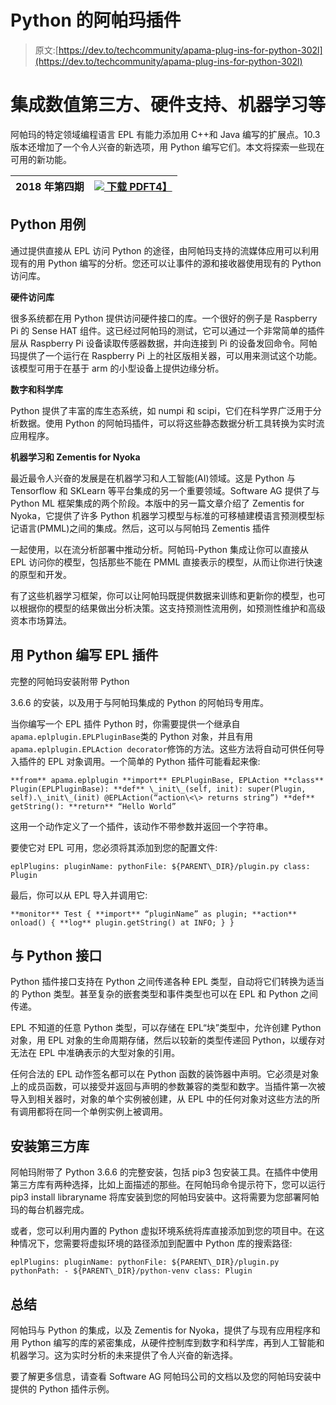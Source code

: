 # Python 的阿帕玛插件

> 原文:[https://dev.to/techcommunity/apama-plug-ins-for-python-302l](https://dev.to/techcommunity/apama-plug-ins-for-python-302l)

# [](#integrating-with-numerical-third-parties-hardware-support-machine-learning-and-more)集成数值第三方、硬件支持、机器学习等

阿帕玛的特定领域编程语言 EPL 有能力添加用 C++和 Java 编写的扩展点。10.3 版本还增加了一个令人兴奋的新选项，用 Python 编写它们。本文将探索一些现在可用的新功能。

| 2018 年第四期 | [![](../Images/a80ab71273994c8d589f4e03e98b42bb.png) 下载 PDFT4】](http://techcommunity.softwareag.com/ecosystem/download/techniques/2018-issue4/SAG_Apama_Python_TECHniques_Oct18_WEB.pdf) |
| --- | --- |

## [](#python-use-cases)Python 用例

通过提供直接从 EPL 访问 Python 的途径，由阿帕玛支持的流媒体应用可以利用现有的用 Python 编写的分析。您还可以让事件的源和接收器使用现有的 Python 访问库。

**硬件访问库**

很多系统都在用 Python 提供访问硬件接口的库。一个很好的例子是 Raspberry Pi 的 Sense HAT 组件。这已经过阿帕玛的测试，它可以通过一个非常简单的插件层从 Raspberry Pi 设备读取传感器数据，并向连接到 Pi 的设备发回命令。阿帕玛提供了一个运行在 Raspberry Pi 上的社区版相关器，可以用来测试这个功能。该模型可用于在基于 arm 的小型设备上提供边缘分析。

**数字和科学库**

Python 提供了丰富的库生态系统，如 numpi 和 scipi，它们在科学界广泛用于分析数据。使用 Python 的阿帕玛插件，可以将这些静态数据分析工具转换为实时流应用程序。

**机器学习和 Zementis for Nyoka**

最近最令人兴奋的发展是在机器学习和人工智能(AI)领域。这是 Python 与 Tensorflow 和 SKLearn 等平台集成的另一个重要领域。Software AG 提供了与 Python ML 框架集成的两个阶段。本版中的另一篇文章介绍了 Zementis for Nyoka，它提供了许多 Python 机器学习模型与标准的可移植建模语言预测模型标记语言(PMML)之间的集成。然后，这可以与阿帕玛 Zementis 插件

一起使用，以在流分析部署中推动分析。阿帕玛-Python 集成让你可以直接从 EPL 访问你的模型，包括那些不能在 PMML 直接表示的模型，从而让你进行快速的原型和开发。

有了这些机器学习框架，你可以让阿帕玛既提供数据来训练和更新你的模型，也可以根据你的模型的结果做出分析决策。这支持预测性流用例，如预测性维护和高级资本市场算法。

## [](#writing-epl-plugins-in-python)用 Python 编写 EPL 插件

完整的阿帕玛安装附带 Python

3.6.6 的安装，以及用于与阿帕玛集成的 Python 的阿帕玛专用库。

当你编写一个 EPL 插件 Python 时，你需要提供一个继承自`apama.eplplugin.EPLPluginBase`类的 Python 对象，并且有用`apama.eplplugin.EPLAction decorator`修饰的方法。这些方法将自动可供任何导入插件的 EPL 对象调用。一个简单的 Python 插件可能看起来像:

```
**from** apama.eplplugin **import** EPLPluginBase, EPLAction **class** Plugin(EPLPluginBase): **def** \_init\_(self, init): super(Plugin, self).\_init\_(init) @EPLAction(“action\<\> returns string”) **def** getString(): **return** “Hello World” 
```

这用一个动作定义了一个插件，该动作不带参数并返回一个字符串。

要使它对 EPL 可用，您必须将其添加到您的配置文件:

```
eplPlugins: pluginName: pythonFile: ${PARENT\_DIR}/plugin.py class: Plugin 
```

最后，你可以从 EPL 导入并调用它:

```
**monitor** Test { **import** “pluginName” as plugin; **action** onload() { **log** plugin.getString() at INFO; } } 
```

## [](#interfacing-with-python)与 Python 接口

Python 插件接口支持在 Python 之间传递各种 EPL 类型，自动将它们转换为适当的 Python 类型。甚至复杂的嵌套类型和事件类型也可以在 EPL 和 Python 之间传递。

EPL 不知道的任意 Python 类型，可以存储在 EPL“块”类型中，允许创建 Python 对象，用 EPL 对象的生命周期存储，然后以较新的类型传递回 Python，以缓存对无法在 EPL 中准确表示的大型对象的引用。

任何合法的 EPL 动作签名都可以在 Python 函数的装饰器中声明。它必须是对象上的成员函数，可以接受并返回与声明的参数兼容的类型和数字。当插件第一次被导入到相关器时，对象的单个实例被创建，从 EPL 中的任何对象对这些方法的所有调用都将在同一个单例实例上被调用。

## [](#installing-thirdparty-libraries)安装第三方库

阿帕玛附带了 Python 3.6.6 的完整安装，包括 pip3 包安装工具。在插件中使用第三方库有两种选择，比如上面描述的那些。在阿帕玛命令提示符下，您可以运行 pip3 install libraryname 将库安装到您的阿帕玛安装中。这将需要为您部署阿帕玛的每台机器完成。

或者，您可以利用内置的 Python 虚拟环境系统将库直接添加到您的项目中。在这种情况下，您需要将虚拟环境的路径添加到配置中 Python 库的搜索路径:

```
eplPlugins: pluginName: pythonFile: ${PARENT\_DIR}/plugin.py pythonPath: - ${PARENT\_DIR}/python-venv class: Plugin 
```

## [](#summary)总结

阿帕玛与 Python 的集成，以及 Zementis for Nyoka，提供了与现有应用程序和用 Python 编写的库的紧密集成，从硬件控制库到数字和科学库，再到人工智能和机器学习。这为实时分析的未来提供了令人兴奋的新选择。

要了解更多信息，请查看 Software AG 阿帕玛公司的文档以及您的阿帕玛安装中提供的 Python 插件示例。